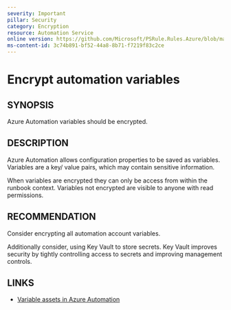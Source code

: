 ```yaml
---
severity: Important
pillar: Security
category: Encryption
resource: Automation Service
online version: https://github.com/Microsoft/PSRule.Rules.Azure/blob/main/docs/en/rules/Azure.Automation.EncryptVariables.md
ms-content-id: 3c74b891-bf52-44a8-8b71-f7219f83c2ce
---
```


# Encrypt automation variables

## SYNOPSIS

Azure Automation variables should be encrypted.

## DESCRIPTION

Azure Automation allows configuration properties to be saved as variables.
Variables are a key/ value pairs, which may contain sensitive information.

When variables are encrypted they can only be access from within the runbook context.
Variables not encrypted are visible to anyone with read permissions.

## RECOMMENDATION

Consider encrypting all automation account variables.

Additionally consider, using Key Vault to store secrets.
Key Vault improves security by tightly controlling access to secrets and improving management controls.

## LINKS

- [Variable assets in Azure Automation](https://docs.microsoft.com/en-us/azure/automation/shared-resources/variables)
